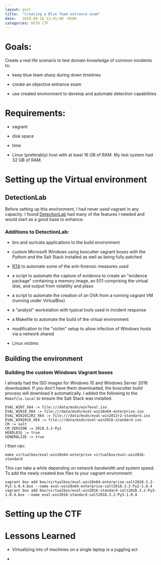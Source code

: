 ```yaml
---
layout: post
title:  "Creating a Blue Team entrance exam"
date:   2018-08-18 12:41:00 -0500
categories: DFIR CTF
---
```



# Goals:

Create a real life scenario to test domain knowledge of common incidents to:

* keep blue team sharp during down timelines

* create an objective entrance exam

* use created environment to develop and automate detection capabilities


# Requirements:

* vagrant

* disk space

* time

* Linux (preferably) host with at least 16 GB of RAM. My test system had 32 GB of RAM.


# Setting up the Virtual environment

## DetectionLab

 Before setting up this environment, I had never used vagrant in any capacity.  I found [DetectionLab](https://github.com/clong/DetectionLab) had many of the features I needed and would start as a good base to enhance.

### Additions to DetectionLab:
* bro and suricata applications to the build environment

* custom Microsoft Windows using boxcutter vagrant boxes with the Python and the Salt Stack installed as well as being fully patched

* [RTA](LINK) to automate some of the anti-forensic measures used

* a script to automate the capture of evidence to create an "evidence package" containing a memory image, an E01 comprising the virtual disk, and output from volatility and plaso

* a script to automate the creation of an OVA from a running vagrant VM (running under VirtualBox)

* a "analyst" workstation with typical tools used in incident response

* a Makefile to automate the build of the virtual environment

* modification to the "victim" setup to allow infection of Windows hosts via a network shared

* Linux victims


## Building the environment

### Building the custom Windows Vagrant boxes

I already had the ISO images for Windows 10 and Windows Server 2016 downloaded. If you don't have them downloaded, the boxcutter build process will download it automatically.  I added the following to the `Makefile.local` to ensure the Salt Stack was installed.

 ```
EVAL_WIN7_X64 := file:///data/msdn/win7eval.iso
EVAL_WIN10_X64 := file:///data/msdn/eval-win10x64-enterprise.iso
EVAL_WIN2012R2_X64 := file:///data/msdn/eval-win2012r2-standard.iso
EVAL_WIN2016_X64 := file:///data/msdn/eval-win2016-standard.iso
CM := salt
CM_VERSION := 2018.3.2-Py2
HEADLESS := true
GENERALIZE := true
```

I then ran:

```
make virtualbox/eval-win10x64-enterprise virtualbox/eval-win2016-standard
```

This can take a while depending on network bandwidth and system speed.
To add the newly created box files to your vagrant environment:

```
vagrant box add box/virtualbox/eval-win10x64-enterprise-salt2018.3.2-Py2-1.0.4.box --name eval-win10x64-enterprise-salt2018.3.2-Py2-1.0.4
vagrant box add box/virtualbox/eval-win2016-standard-salt2018.3.2-Py3-1.0.4.box --name eval-win2016-standard-salt2018.3.2-Py3-1.0.4
```




# Setting up the CTF


# Lessons Learned

* Virtualizing lots of machines on a single laptop is a juggling act

*
